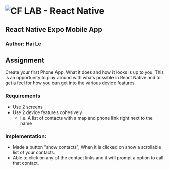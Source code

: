 ![CF](http://i.imgur.com/7v5ASc8.png) LAB - React Native
========================================================


## React Native Expo Mobile App

### Author: Hai Le

## Assignment
Create your first Phone App. What it does and how it looks is up to you. This is an opportunity to play around with whats possible in React Native and to get a feel for how you can get into the various device features.

### Requirements
* Use 2 screens
* Use 2 device features cohesively
    * i.e. A list of contacts with a map and phone link right next to the name

### Implementation:
* Made a button "show contacts", When it is clicked on show a scrollable list of your contacts.
* Able to click on any of the contact links and it will prompt a option to call that contact.
